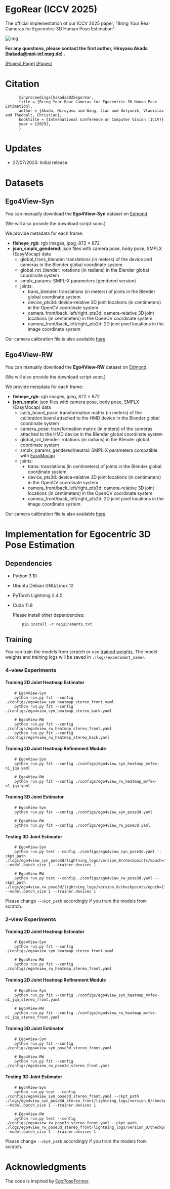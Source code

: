 # EgoRear (ICCV 2025)
The official implementation of our ICCV 2025 paper, "Bring Your Rear Cameras for Egocentric 3D Human Pose Estimation".

![img](assets/teaser.jpg)

**For any questions, please contact the first author, Hiroyasu Akada [hakada@mpi-inf.mpg.de] .**

[[Project Page]](https://4dqv.mpi-inf.mpg.de/EgoRear/) [[Paper]](https://arxiv.org/abs/2503.11652)

# Citation

```
      @inproceedings{hakada2025egorear,
      title = {Bring Your Rear Cameras for Egocentric 3D Human Pose Estimation},
      author = {Akada, Hiroyasu and Wang, Jian and Golyanik, Vladislav and Theobalt, Christian},
      booktitle = {International Conference on Computer Vision (ICCV)}
      year = {2025},
      }
```

# Updates

- 27/07/2025: Initial release.


# Datasets

## Ego4View-Syn

You can manually download the **Ego4View-Syn** dataset on [Edmond](https://edmond.mpg.de/dataset.xhtml?persistentId=doi:10.17617/3.TUS70H). 

(We will also provide the download script soon.)

We provide metadata for each frame:

- **fisheye_rgb**: rgb images, jpeg, 872 × 872
- **json_smplx_gendered**: json files with camera pose, body pose, SMPLX (EasyMocap) data
    - global_trans_blender: translations (in meters) of the device and cameras in the Blender global coordinate system
    - global_rot_blender: rotations (in radians) in the Blender global coordinate system
    - smplx_params: SMPL-X parameters (gendered version)
    - joints:
        - trans_blender: translations (in meters) of joints in the Blender global coordinate system
        - device_pts3d: device-relative 3D joint locations (in centimeters) in the OpenCV coordinate system
        - camera_front/back_left/right_pts3d: camera-relative 3D joint locations (in centimeters) in the OpenCV coordinate system
        - camera_front/back_left/right_pts2d: 2D joint pixel locations in the image coordinate system

Our camera calibration file is also available [here](https://github.com/hiroyasuakada/EgoRear/tree/main/pose_estimation/utils/camera_calib_file/ego4view).


## Ego4View-RW

You can manually download the **Ego4View-RW** dataset on [Edmond](https://edmond.mpg.de/dataset.xhtml?persistentId=doi:10.17617/3.D9QKEH).

(We will also provide the download script soon.)

We provide metadata for each frame:

- **fisheye_rgb**: rgb images, jpeg, 872 × 872
- **json_smplx**: json files with camera pose, body pose, SMPLX (EasyMocap) data
    - calib_board_pose: transformation matrix (in meters) of the calibration board attached to the HMD device in the Blender global coordinate system
    - camera_pose: transformation matrix (in meters) of the cameras attached to the HMD device in the Blender global coordinate system
    - global_rot_blender: rotations (in radians) in the Blender global coordinate system
    - smplx_params_gendered/neutral: SMPL-X parameters compatible with [EasyMocap](https://github.com/zju3dv/EasyMocap)
    - joints:
        - trans: translations (in centimeters) of joints in the Blender global coordinate system
        - device_pts3d: device-relative 3D joint locations (in centimeters) in the OpenCV coordinate system
        - camera_front/back_left/right_pts3d: camera-relative 3D joint locations (in centimeters) in the OpenCV coordinate system
        - camera_front/back_left/right_pts2d: 2D joint pixel locations in the image coordinate system

Our camera calibration file is also available [here](https://github.com/hiroyasuakada/EgoRear/tree/main/pose_estimation/utils/camera_calib_file/ego4view).



# Implementation for Egocentric 3D Pose Estimation

## Dependencies 

- Python 3.10
- Ubuntu Debian GNU/Linux 12
- PyTorch Lightning 2.4.0
- Cuda 11.8

  Please install other dependencies:
    
          pip install -r requirements.txt  

## Training

You can train the models from scratch or use [trained weights](https://drive.google.com/drive/folders/1QapWD5wjowt8Z7R6gopYMR70_mkCV_As?usp=drive_link). The model weights and training logs will be saved in `./log/(experiment_name)`.

### 4-view Experiments

#### Training 2D Joint Heatmap Estimator

        # Ego4View-Syn
        python run.py fit --config ./configs/ego4view_syn_heatmap_stereo_front.yaml
        python run.py fit --config ./configs/ego4view_syn_heatmap_stereo_back.yaml

        # Ego4View-RW
        python run.py fit --config ./configs/ego4view_rw_heatmap_stereo_front.yaml
        python run.py fit --config ./configs/ego4view_rw_heatmap_stereo_back.yaml

#### Training 2D Joint Heatmap Refinement Module

        # Ego4View-Syn
        python run.py fit --config ./configs/ego4view_syn_heatmap_mvfex-n1_jqa.yaml

        # Ego4View-RW
        python run.py fit --config ./configs/ego4view_rw_heatmap_mvfex-n1_jqa.yaml

#### Training 3D Joint Estimator
        
        # Ego4View-Syn
        python run.py fit --config ./configs/ego4view_syn_pose3d.yaml
        
        # Ego4View-RW
        python run.py fit --config ./configs/ego4view_rw_pose3d.yaml

#### Testing 3D Joint Estimator

        # Ego4View-Syn
        python run.py test --config ./configs/ego4view_syn_pose3d.yaml --ckpt_path ./logs/ego4view_syn_pose3d/lightning_logs/version_0/checkpoints/epoch=11.ckpt --model.batch_size 1 --trainer.devices 1
        
        # Ego4View-RW
        python run.py test --config ./configs/ego4view_rw_pose3d.yaml --ckpt_path ./logs/ego4view_rw_pose3d/lightning_logs/version_0/checkpoints/epoch=11.ckpt --model.batch_size 1 --trainer.devices 1

Please change `--ckpt_path` accordingly if you train the models from scratch.
        

### 2-view Experiments


#### Training 2D Joint Heatmap Estimator

        # Ego4View-Syn
        python run.py fit --config ./configs/ego4view_syn_heatmap_stereo_front.yaml

        # Ego4View-RW
        python run.py fit --config ./configs/ego4view_rw_heatmap_stereo_front.yaml

#### Training 2D Joint Heatmap Refinement Module

        # Ego4View-Syn
        python run.py fit --config ./configs/ego4view_syn_heatmap_mvfex-n1_jqa_stereo_front.yaml

        # Ego4View-RW
        python run.py fit --config ./configs/ego4view_rw_heatmap_mvfex-n1_jqa_stereo_front.yaml

#### Training 3D Joint Estimator
        
        # Ego4View-Syn
        python run.py fit --config ./configs/ego4view_syn_pose3d_stereo_front.yaml
        
        # Ego4View-RW
        python run.py fit --config ./configs/ego4view_rw_pose3d_stereo_front.yaml

#### Testing 3D Joint Estimator

        # Ego4View-Syn
        python run.py test --config ./configs/ego4view_syn_pose3d_stereo_front.yaml --ckpt_path ./logs/ego4view_syn_pose3d_stereo_front/lightning_logs/version_0/checkpoints/epoch=11.ckpt --model.batch_size 1 --trainer.devices 1
        
        # Ego4View-RW
        python run.py test --config ./configs/ego4view_rw_pose3d_stereo_front.yaml --ckpt_path ./logs/ego4view_rw_pose3d_stereo_front/lightning_logs/version_0/checkpoints/epoch=11.ckpt --model.batch_size 1 --trainer.devices 1

Please change `--ckpt_path` accordingly if you train the models from scratch.

# Acknowledgments
The code is inspired by [EgoPoseFormer](https://github.com/chenhongyiyang/egoposeformer).
